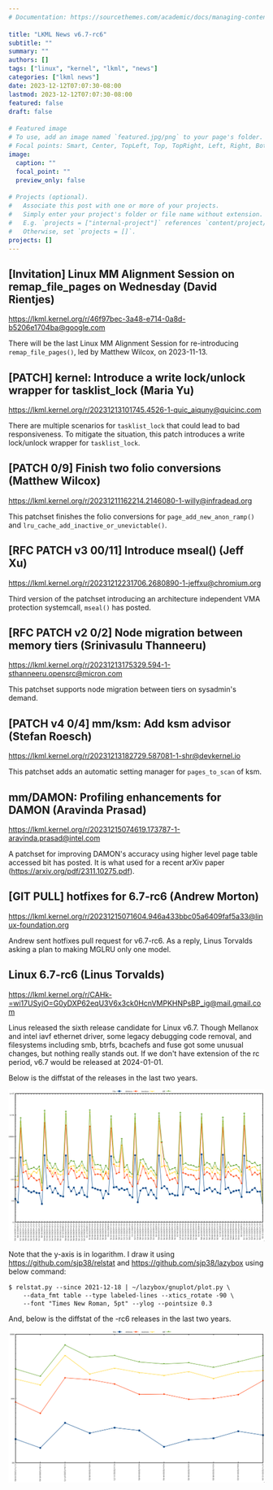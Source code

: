 ```yaml
---
# Documentation: https://sourcethemes.com/academic/docs/managing-content/

title: "LKML News v6.7-rc6"
subtitle: ""
summary: ""
authors: []
tags: ["linux", "kernel", "lkml", "news"]
categories: ["lkml news"]
date: 2023-12-12T07:07:30-08:00
lastmod: 2023-12-12T07:07:30-08:00
featured: false
draft: false

# Featured image
# To use, add an image named `featured.jpg/png` to your page's folder.
# Focal points: Smart, Center, TopLeft, Top, TopRight, Left, Right, BottomLeft, Bottom, BottomRight.
image:
  caption: ""
  focal_point: ""
  preview_only: false

# Projects (optional).
#   Associate this post with one or more of your projects.
#   Simply enter your project's folder or file name without extension.
#   E.g. `projects = ["internal-project"]` references `content/project/deep-learning/index.md`.
#   Otherwise, set `projects = []`.
projects: []
---
```


[Invitation] Linux MM Alignment Session on remap_file_pages on Wednesday (David Rientjes)
-----------------------------------------------------------------------------------------

https://lkml.kernel.org/r/46f97bec-3a48-e714-0a8d-b5206e1704ba@google.com

There will be the last Linux MM Alignment Session for re-introducing
`remap_file_pages()`, led by Matthew Wilcox, on 2023-11-13.


[PATCH] kernel: Introduce a write lock/unlock wrapper for tasklist_lock (Maria Yu)
----------------------------------------------------------------------------------

https://lkml.kernel.org/r/20231213101745.4526-1-quic_aiquny@quicinc.com

There are multiple scenarios for `tasklist_lock` that could lead to bad
responsiveness.  To mitigate the situation, this patch introduces a write
lock/unlock wrapper for `tasklist_lock`.


[PATCH 0/9] Finish two folio conversions (Matthew Wilcox)
---------------------------------------------------------

https://lkml.kernel.org/r/20231211162214.2146080-1-willy@infradead.org

This patchset finishes the folio conversions for `page_add_new_anon_ramp()` and
`lru_cache_add_inactive_or_unevictable()`.


[RFC PATCH v3 00/11] Introduce mseal() (Jeff Xu)
------------------------------------------------

https://lkml.kernel.org/r/20231212231706.2680890-1-jeffxu@chromium.org

Third version of the patchset introducing an architecture independent VMA
protection systemcall, `mseal()` has posted.


[RFC PATCH v2 0/2] Node migration between memory tiers (Srinivasulu Thanneeru)
------------------------------------------------------------------------------

https://lkml.kernel.org/r/20231213175329.594-1-sthanneeru.opensrc@micron.com

This patchset supports node migration between tiers on sysadmin's demand.


[PATCH v4 0/4] mm/ksm: Add ksm advisor (Stefan Roesch)
------------------------------------------------------

https://lkml.kernel.org/r/20231213182729.587081-1-shr@devkernel.io

This patchset adds an automatic setting manager for `pages_to_scan` of ksm.


mm/DAMON: Profiling enhancements for DAMON (Aravinda Prasad)
------------------------------------------------------------

https://lkml.kernel.org/r/20231215074619.173787-1-aravinda.prasad@intel.com

A patchset for improving DAMON's accuracy using higher level page table
accessed bit has posted.  It is what used for a recent arXiv paper
(https://arxiv.org/pdf/2311.10275.pdf).


[GIT PULL] hotfixes for 6.7-rc6 (Andrew Morton)
-----------------------------------------------

https://lkml.kernel.org/r/20231215071604.946a433bbc05a6409faf5a33@linux-foundation.org

Andrew sent hotfixes pull request for v6.7-rc6.  As a reply, Linus Torvalds
asking a plan to making MGLRU only one model.


Linux 6.7-rc6 (Linus Torvalds)
------------------------------

https://lkml.kernel.org/r/CAHk-=wi17USyiO=G0yDXP62eqU3V6x3ck0HcnVMPKHNPsBP_ig@mail.gmail.com

Linus released the sixth release candidate for Linux v6.7.  Though Mellanox and
intel iavf ethernet driver, some legacy debugging code removal, and filesystems
including smb, btrfs, bcachefs and fuse got some unusual changes, but nothing
really stands out.  If we don't have extension of the rc period, v6.7 would be
released at 2024-01-01.

Below is the diffstat of the releases in the last two years.

![Kernel release stat](/img/kernel_release_stat/linux_stat_v6.7-rc7.png)

Note that the y-axis is in logarithm.  I draw it using
https://github.com/sjp38/relstat and https://github.com/sjp38/lazybox using
below command:

    $ relstat.py --since 2021-12-18 | ~/lazybox/gnuplot/plot.py \
	    --data_fmt table --type labeled-lines --xtics_rotate -90 \
	    --font "Times New Roman, 5pt" --ylog --pointsize 0.3


And, below is the diffstat of the -rc6 releases in the last two years.

![rc6 release stat](/img/kernel_release_stat/linux_stat_v6.7-rc7-only.png)
